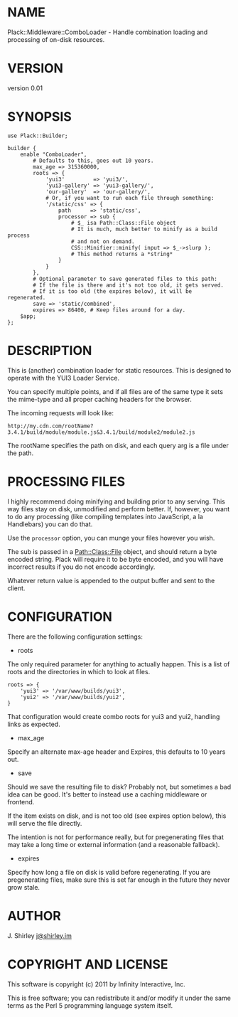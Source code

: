 # NAME

Plack::Middleware::ComboLoader - Handle combination loading and processing of on-disk resources.

# VERSION

version 0.01

# SYNOPSIS

    use Plack::Builder;

    builder {
        enable "ComboLoader",
            # Defaults to this, goes out 10 years. 
            max_age => 315360000,
            roots => {
                'yui3'         => 'yui3/',
                'yui3-gallery' => 'yui3-gallery/',
                'our-gallery'  => 'our-gallery/',
                # Or, if you want to run each file through something:
                '/static/css' => {
                    path      => 'static/css',
                    processor => sub {
                        # $_ isa Path::Class::File object
                        # It is much, much better to minify as a build process
                        # and not on demand.
                        CSS::Minifier::minify( input => $_->slurp );
                        # This method returns a *string*
                    }
                }
            },
            # Optional parameter to save generated files to this path:
            # If the file is there and it's not too old, it gets served.
            # If it is too old (the expires below), it will be regenerated.
            save => 'static/combined',
            expires => 86400, # Keep files around for a day.
        $app;
    };

# DESCRIPTION

This is (another) combination loader for static resources. This is designed to
operate with the YUI3 Loader Service.

You can specify multiple points, and if all files are of the same type it sets
the mime-type and all proper caching headers for the browser.

The incoming requests will look like:

    http://my.cdn.com/rootName?3.4.1/build/module/module.js&3.4.1/build/module2/module2.js

The rootName specifies the path on disk, and each query arg is a file under the
path.

# PROCESSING FILES

I highly recommend doing minifying and building prior to any serving. This way
files stay on disk, unmodified and perform better.  If, however, you want to
do any processing (like compiling templates into JavaScript, a la Handlebars)
you can do that.

Use the `processor` option, you can munge your files however you wish.

The sub is passed in a [Path::Class::File](http://search.cpan.org/perldoc?Path::Class::File) object, and should return a byte
encoded string. Plack will require it to be byte encoded, and you will have
incorrect results if you do not encode accordingly.

Whatever return value is appended to the output buffer and sent to the client.

# CONFIGURATION

There are the following configuration settings:

- roots

The only required parameter for anything to actually happen. This is a list
of roots and the directories in which to look at files.

    roots => {
        'yui3' => '/var/www/builds/yui3',
        'yui2' => '/var/www/builds/yui2',
    }

That configuration would create combo roots for yui3 and yui2, handling links
as expected.

- max_age

Specify an alternate max-age header and Expires, this defaults to 10 years out.

- save

Should we save the resulting file to disk? Probably not, but sometimes a bad
idea can be good. It's better to instead use a caching middleware or frontend.

If the item exists on disk, and is not too old (see expires option below), this
will serve the file directly.

The intention is not for performance really, but for pregenerating files that
may take a long time or external information (and a reasonable fallback).

- expires

Specify how long a file on disk is valid before regenerating. If you are
pregenerating files, make sure this is set far enough in the future they never
grow stale.

# AUTHOR

J. Shirley <j@shirley.im>

# COPYRIGHT AND LICENSE

This software is copyright (c) 2011 by Infinity Interactive, Inc.

This is free software; you can redistribute it and/or modify it under
the same terms as the Perl 5 programming language system itself.